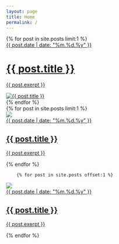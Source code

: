 ```yaml
---
layout: page
title: Home
permalink: /
---
```



<!-- <div class="container-fluid reveal load-hidden d-none d-md-block mt-12">
<div class="row">
<div id="photoSlider" class="carousel slide w-100" data-ride="carousel">
  <ol class="carousel-indicators">
    <li data-target="#photoSlider" data-slide-to="0" class="active"></li>
    <li data-target="#photoSlider" data-slide-to="1"></li>
    <li data-target="#photoSlider" data-slide-to="2"></li>
  </ol>
  <div class="carousel-inner">
  {% for post in site.posts limit:1 %}
    <div class="carousel-item active">
      <img class="d-block w-100" src="{{ post.hero }}" alt="{{ post.title }}">
    </div>
    {% endfor %}
    {% for post in site.posts limit:2 offset:1 %}
    <div class="carousel-item">
      <img class="d-block w-100" src="{{ post.hero }}" alt="{{ post.title }}">
    </div>
    {% endfor %}
  </div>
</div>
</div>
</div> -->



<div class="container-fluid reveal load-hidden d-none d-md-block mt-11">
            {% for post in site.posts limit:1 %}
            <a href="{{ post.url }}">
            <div class="row photoHero position-relative justify-content-center">
<div class="col inner position-absolute mx-auto p-0 pl-md-8 h-100">
            <div class="details pb-5">
                <div class="date mt-4">{{ post.date | date: "%m.%d.%y" }}</div>
                <h1 class="mt-3 mb-2"> {{ post.title }} </h1>
                <p>{{ post.exerpt }}</p>
            </div>
        </div>
            <img src="{{ post.hero }}" alt="{{ post.title }}">
        </div>
    </a>
            {% endfor %}
</div>





<div class="container-fluid px-0 blogList my-11">
    <div class="row mx-auto px-sm-3 px-md-5">
        {% for post in site.posts limit:1 %}
        <div class="px-3 px-sm-4 col-lg-6 d-md-none mt-4">
          <div class="post reveal load-hidden up mb-11 mb-md-12">
            <a href="{{ post.url }}">
                <div class="postImg position-relative">
                    <div class="overlay"></div>
                    <img src="{{ post.hero }}">
                </div>
                <div class="date mt-4">{{ post.date | date: "%m.%d.%y" }}</div>
                <h2 class="mt-3 mb-2"> {{ post.title }} </h2>
                <p>{{ post.exerpt }}</p>
            </a>
          </div>
        </div>
          {% endfor %}


        {% for post in site.posts offset:1 %}
<div class="px-3 px-sm-4 col-lg-6">
  <div class="post reveal load-hidden up mb-11 mb-md-12">
    <a href="{{ post.url }}">
        <div class="postImg position-relative">
            <div class="overlay"></div>
            <img src="{{ post.hero }}">
        </div>
        <div class="date mt-4">{{ post.date | date: "%m.%d.%y" }}</div>
        <h2 class="mt-3 mb-2"> {{ post.title }} </h2>
        <p>{{ post.exerpt }}</p>
    </a>
  </div>
</div>
  {% endfor %}



<!-- <div class="row">
{% for post in site.posts offset:1 %}
    <div class="col-md-6">
        <div class="post reveal load-hidden up mb-11">
        <a href="{{ post.url }}">
        <div class="postImg position-relative">
            <div class="overlay"></div>
            <img src="{{ post.hero }}">
        </div>
        <div class="date mt-4">{{ post.date | date: "%m.%d.%y" }}</div>
        <h3 class="mt-3 mb-2"> {{ post.title }} </h3>
        <p>{{ post.exerpt }}</p>
       </a>
        </div>
    </div>
{% endfor %}
</div> -->
</div>
</div>


